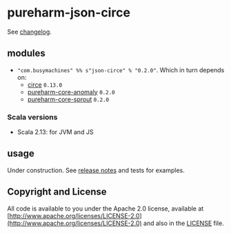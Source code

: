 # pureharm-json-circe

See [changelog](./CHANGELOG.md).

## modules

- `"com.busymachines" %% s"json-circe" % "0.2.0"`. Which in turn depends on:
  - [circe](https://github.com/circe/circe) `0.13.0`
  - [pureharm-core-anomaly](https://github.com/pureharm-core/releases) `0.2.0`
  - [pureharm-core-sprout](https://github.com/busymachines/pureharm-core/releases) `0.2.0`

### Scala versions

- Scala 2.13: for JVM and JS

## usage

Under construction. See [release notes](https://github.com/busymachines/pureharm-core/releases) and tests for examples.

## Copyright and License

All code is available to you under the Apache 2.0 license, available
at [http://www.apache.org/licenses/LICENSE-2.0](http://www.apache.org/licenses/LICENSE-2.0) and also in
the [LICENSE](./LICENSE) file.
